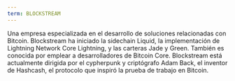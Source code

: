 ```yaml
---
term: BLOCKSTREAM
---
```


Una empresa especializada en el desarrollo de soluciones relacionadas con Bitcoin. Blockstream ha iniciado la sidechain Liquid, la implementación de Lightning Network Core Lightning, y las carteras Jade y Green. También es conocida por emplear a desarrolladores de Bitcoin Core. Blockstream está actualmente dirigida por el cypherpunk y criptógrafo Adam Back, el inventor de Hashcash, el protocolo que inspiró la prueba de trabajo en Bitcoin.
